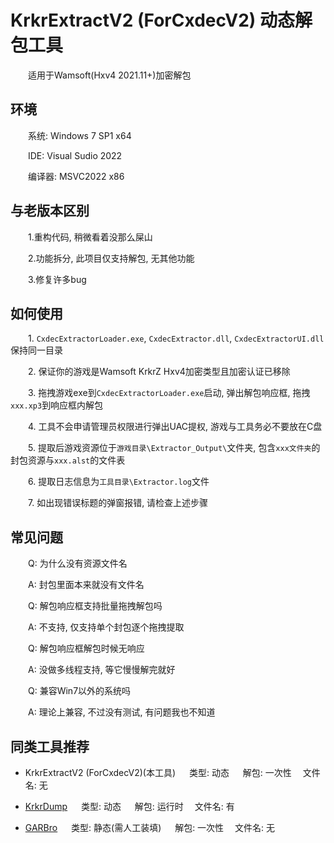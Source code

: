 # KrkrExtractV2 (ForCxdecV2) 动态解包工具
&emsp;&emsp;适用于Wamsoft(Hxv4 2021.11+)加密解包

## 环境
&emsp;&emsp;系统: Windows 7 SP1 x64

&emsp;&emsp;IDE: Visual Sudio 2022

&emsp;&emsp;编译器: MSVC2022 x86

## 与老版本区别
&emsp;&emsp;1.重构代码, 稍微看着没那么屎山

&emsp;&emsp;2.功能拆分, 此项目仅支持解包, 无其他功能

&emsp;&emsp;3.修复许多bug

## 如何使用
&emsp;&emsp;1. `CxdecExtractorLoader.exe`, `CxdecExtractor.dll`, `CxdecExtractorUI.dll`保持同一目录

&emsp;&emsp;2. 保证你的游戏是Wamsoft KrkrZ Hxv4加密类型且加密认证已移除

&emsp;&emsp;3. 拖拽游戏exe到`CxdecExtractorLoader.exe`启动, 弹出解包响应框, 拖拽`xxx.xp3`到响应框内解包

&emsp;&emsp;4. 工具不会申请管理员权限进行弹出UAC提权, 游戏与工具务必不要放在C盘

&emsp;&emsp;5. 提取后游戏资源位于`游戏目录\Extractor_Output\`文件夹, 包含`xxx文件夹`的封包资源与`xxx.alst`的文件表

&emsp;&emsp;6. 提取日志信息为`工具目录\Extractor.log`文件

&emsp;&emsp;7. 如出现错误标题的弹窗报错, 请检查上述步骤

## 常见问题
&emsp;&emsp;Q: 为什么没有资源文件名

&emsp;&emsp;A: 封包里面本来就没有文件名

&emsp;&emsp;Q: 解包响应框支持批量拖拽解包吗

&emsp;&emsp;A: 不支持, 仅支持单个封包逐个拖拽提取

&emsp;&emsp;Q: 解包响应框解包时候无响应

&emsp;&emsp;A: 没做多线程支持, 等它慢慢解完就好

&emsp;&emsp;Q: 兼容Win7以外的系统吗

&emsp;&emsp;A: 理论上兼容, 不过没有测试, 有问题我也不知道

## 同类工具推荐

 * KrkrExtractV2 (ForCxdecV2)(本工具) &emsp; 类型: 动态  &emsp; 解包: 一次性 &emsp;文件名: 无

 * [KrkrDump](https://github.com/crskycode/KrkrDump) &emsp; 类型: 动态 &emsp; 解包: 运行时 &emsp;文件名: 有

 * [GARBro](https://github.com/crskycode/GARbro) &emsp; 类型: 静态(需人工装填) &emsp; 解包: 一次性 &emsp;文件名: 无